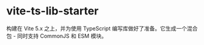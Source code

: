 # vite-ts-lib-starter
构建在 Vite 5.x 之上，并为使用 TypeScript 编写库做好了准备。它生成一个混合包 - 同时支持 CommonJS 和 ESM 模块。


